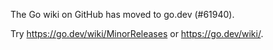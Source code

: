 The Go wiki on GitHub has moved to go.dev (#61940).

Try <https://go.dev/wiki/MinorReleases> or <https://go.dev/wiki/>.

